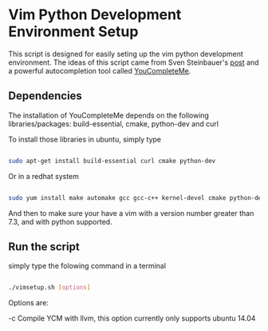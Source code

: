 # Vim Python Development Environment Setup

This script is designed for easily seting up the vim python development environment. The ideas of this script came from Sven Steinbauer's [post](http://unlogic.co.uk/2013/02/08/vim-as-a-python-ide/) and a powerful autocompletion tool called [YouCompleteMe](https://github.com/Valloric/YouCompleteMe).

## Dependencies

The installation of YouCompleteMe depends on the following libraries/packages: build-essential, cmake, python-dev and curl

To install those libraries in ubuntu, simply type
```bash

sudo apt-get install build-essential curl cmake python-dev
```
Or in a redhat system
```bash

sudo yum install make automake gcc gcc-c++ kernel-devel cmake python-devel
```
And then to make sure your have a vim with a version number greater than 7.3, and with python supported.

## Run the script

simply type the folowing command in a terminal
```bash

./vimsetup.sh [options]
```

Options are:
  
  -c  Compile YCM with llvm, this option currently only supports ubuntu 14.04
